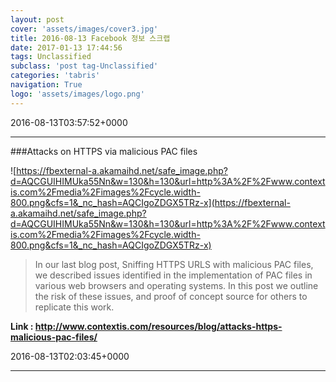 ```yaml
---
layout: post
cover: 'assets/images/cover3.jpg'
title: 2016-08-13 Facebook 정보 스크랩
date: 2017-01-13 17:44:56
tags: Unclassified
subclass: 'post tag-Unclassified'
categories: 'tabris'
navigation: True
logo: 'assets/images/logo.png'
---
```


2016-08-13T03:57:52+0000

---

###Attacks on HTTPS via malicious PAC files

![https://fbexternal-a.akamaihd.net/safe_image.php?d=AQCGUIHIMUka55Nn&w=130&h=130&url=http%3A%2F%2Fwww.contextis.com%2Fmedia%2Fimages%2Fcycle.width-800.png&cfs=1&_nc_hash=AQCIgoZDGX5TRz-x](https://fbexternal-a.akamaihd.net/safe_image.php?d=AQCGUIHIMUka55Nn&w=130&h=130&url=http%3A%2F%2Fwww.contextis.com%2Fmedia%2Fimages%2Fcycle.width-800.png&cfs=1&_nc_hash=AQCIgoZDGX5TRz-x)

>In our last blog post, Sniffing HTTPS URLS with malicious PAC files, we described issues identified in the implementation of PAC files in various web browsers and operating systems. In this post we outline the risk of these issues, and proof of concept source for others to replicate this work.

**Link : <http://www.contextis.com/resources/blog/attacks-https-malicious-pac-files/>**

2016-08-13T02:03:45+0000

---


